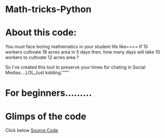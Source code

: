 # Math-tricks-Python
# About this code:

You must face boring mathematics in your student life like====  If 15 workers cultivate 18 acres area in 5 days then, how many days will take 10 workers to cultivate 12 acres area ? 

So I've created this tool to preserve your times for chating in Social Medias....LOL,Just kidding.'"""
# For beginners.........
# Glimps of the code

Click below
<a href="https://github.com/Arij-arman/Math-tricks-Python/blob/main/main.py"> Source Code</a>
